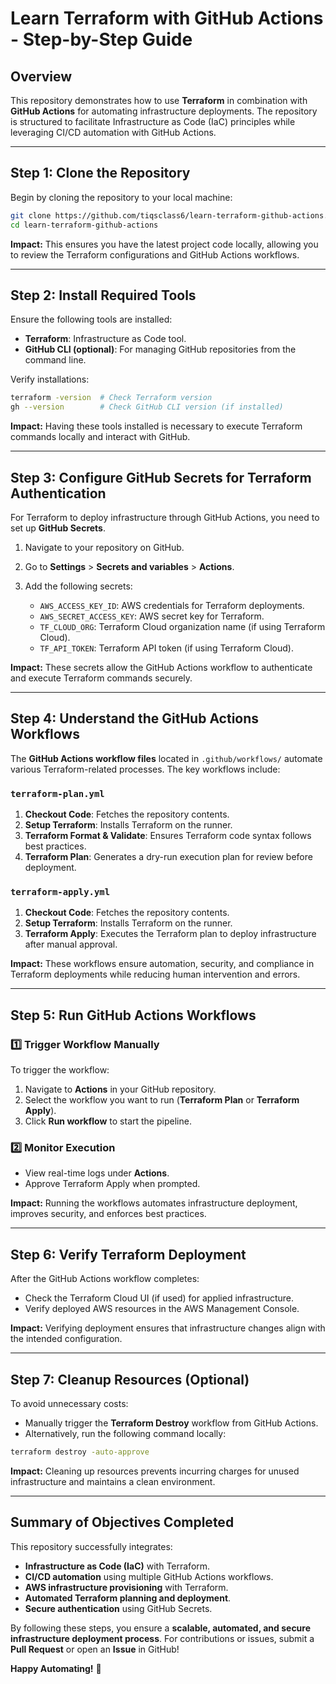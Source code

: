 # Learn Terraform with GitHub Actions - Step-by-Step Guide

## Overview

This repository demonstrates how to use **Terraform** in combination with **GitHub Actions** for automating infrastructure deployments. The repository is structured to facilitate Infrastructure as Code (IaC) principles while leveraging CI/CD automation with GitHub Actions.

---

## Step 1: Clone the Repository

Begin by cloning the repository to your local machine:

```sh
git clone https://github.com/tiqsclass6/learn-terraform-github-actions.git
cd learn-terraform-github-actions
```

**Impact:** This ensures you have the latest project code locally, allowing you to review the Terraform configurations and GitHub Actions workflows.

---

## Step 2: Install Required Tools

Ensure the following tools are installed:

- **Terraform**: Infrastructure as Code tool.
- **GitHub CLI (optional)**: For managing GitHub repositories from the command line.

Verify installations:

```sh
terraform -version  # Check Terraform version
gh --version        # Check GitHub CLI version (if installed)
```

**Impact:** Having these tools installed is necessary to execute Terraform commands locally and interact with GitHub.

---

## Step 3: Configure GitHub Secrets for Terraform Authentication

For Terraform to deploy infrastructure through GitHub Actions, you need to set up **GitHub Secrets**.

1. Navigate to your repository on GitHub.
2. Go to **Settings** > **Secrets and variables** > **Actions**.
3. Add the following secrets:

   - `AWS_ACCESS_KEY_ID`: AWS credentials for Terraform deployments.
   - `AWS_SECRET_ACCESS_KEY`: AWS secret key for Terraform.
   - `TF_CLOUD_ORG`: Terraform Cloud organization name (if using Terraform Cloud).
   - `TF_API_TOKEN`: Terraform API token (if using Terraform Cloud).

**Impact:** These secrets allow the GitHub Actions workflow to authenticate and execute Terraform commands securely.

---

## Step 4: Understand the GitHub Actions Workflows

The **GitHub Actions workflow files** located in `.github/workflows/` automate various Terraform-related processes. The key workflows include:

### `terraform-plan.yml`

1. **Checkout Code**: Fetches the repository contents.
2. **Setup Terraform**: Installs Terraform on the runner.
3. **Terraform Format & Validate**: Ensures Terraform code syntax follows best practices.
4. **Terraform Plan**: Generates a dry-run execution plan for review before deployment.

### `terraform-apply.yml`

1. **Checkout Code**: Fetches the repository contents.
2. **Setup Terraform**: Installs Terraform on the runner.
3. **Terraform Apply**: Executes the Terraform plan to deploy infrastructure after manual approval.

**Impact:** These workflows ensure automation, security, and compliance in Terraform deployments while reducing human intervention and errors.

---

## Step 5: Run GitHub Actions Workflows

### 1️⃣ Trigger Workflow Manually

To trigger the workflow:

1. Navigate to **Actions** in your GitHub repository.
2. Select the workflow you want to run (**Terraform Plan** or **Terraform Apply**).
3. Click **Run workflow** to start the pipeline.

### 2️⃣ Monitor Execution

- View real-time logs under **Actions**.
- Approve Terraform Apply when prompted.

**Impact:** Running the workflows automates infrastructure deployment, improves security, and enforces best practices.

---

## Step 6: Verify Terraform Deployment

After the GitHub Actions workflow completes:

- Check the Terraform Cloud UI (if used) for applied infrastructure.
- Verify deployed AWS resources in the AWS Management Console.

**Impact:** Verifying deployment ensures that infrastructure changes align with the intended configuration.

---

## Step 7: Cleanup Resources (Optional)

To avoid unnecessary costs:

- Manually trigger the **Terraform Destroy** workflow from GitHub Actions.
- Alternatively, run the following command locally:

```sh
terraform destroy -auto-approve
```

**Impact:** Cleaning up resources prevents incurring charges for unused infrastructure and maintains a clean environment.

---

## Summary of Objectives Completed

This repository successfully integrates:

- **Infrastructure as Code (IaC)** with Terraform.
- **CI/CD automation** using multiple GitHub Actions workflows.
- **AWS infrastructure provisioning** with Terraform.
- **Automated Terraform planning and deployment**.
- **Secure authentication** using GitHub Secrets.

By following these steps, you ensure a **scalable, automated, and secure infrastructure deployment process**. For contributions or issues, submit a **Pull Request** or open an **Issue** in GitHub!

**Happy Automating!** 🚀
